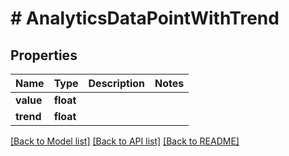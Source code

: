 # # AnalyticsDataPointWithTrend

## Properties

Name | Type | Description | Notes
------------ | ------------- | ------------- | -------------
**value** | **float** |  | 
**trend** | **float** |  | 

[[Back to Model list]](../../README.md#documentation-for-models) [[Back to API list]](../../README.md#documentation-for-api-endpoints) [[Back to README]](../../README.md)


